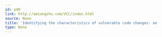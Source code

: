 ```yaml
---
id: p40
link: http://amiangshu.com/VCC/index.html
source: None
title: 'Identifying the characteristics of vulnerable code changes: an empirical study'
type: None
---
```

